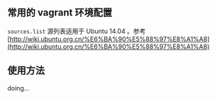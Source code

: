 ## 常用的 vagrant 环境配置

`sources.list` 源列表适用于 Ubuntu 14.04 。参考 [http://wiki.ubuntu.org.cn/%E6%BA%90%E5%88%97%E8%A1%A8](http://wiki.ubuntu.org.cn/%E6%BA%90%E5%88%97%E8%A1%A8)

## 使用方法

doing...